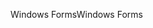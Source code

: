 <span data-ttu-id="1c026-101">Windows Forms</span><span class="sxs-lookup"><span data-stu-id="1c026-101">Windows Forms</span></span>